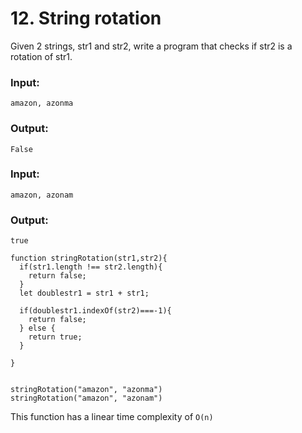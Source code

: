 # 12. String rotation

Given 2 strings, str1 and str2, write a program that checks if str2 is a rotation of str1.

### Input: 
`amazon, azonma`

### Output: 
`False`

### Input: 
`amazon, azonam`

### Output: 
`true`

````
function stringRotation(str1,str2){
  if(str1.length !== str2.length){
    return false;
  }
  let doublestr1 = str1 + str1;

  if(doublestr1.indexOf(str2)===-1){
    return false;
  } else {
    return true;
  }
  
}


stringRotation("amazon", "azonma")
stringRotation("amazon", "azonam")

````

This function has a linear time complexity of `O(n)`
